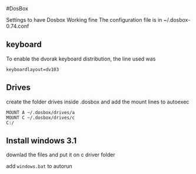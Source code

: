 #DosBox

Settings to have Dosbox Working fine
The configuration file is in ~/.dosbox-0.74.conf

## keyboard

To enable the dvorak keyboard distribution, the line used was

`keyboardlayout=dv103`

## Drives

create the folder drives inside .dosbox
and add the mount lines to autoexec

```
MOUNT A ~/.dosbox/drives/a
MOUNT C ~/.dosbox/drives/c
C:/
```

## Install windows 3.1

downlad the files and put it on c driver folder

add `windows.bat` to autorun